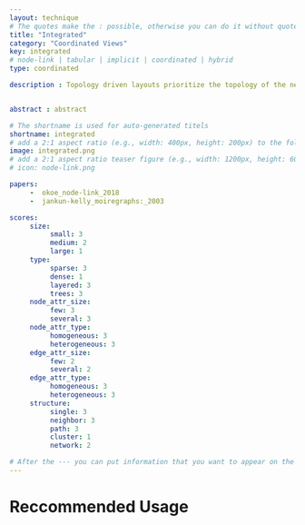 ```yaml
---
layout: technique
# The quotes make the : possible, otherwise you can do it without quotes
title: "Integrated"
category: "Coordinated Views"
key: integrated
# node-link | tabular | implicit | coordinated | hybrid 
type: coordinated

description : Topology driven layouts prioritize the topology of the network over the attributes of the nodes and edges. The most common node-link layouts, such as force-directed layouts, spectral layouts, or orthogonal layouts fall into this class, or more specifically into the free layouts as described by Schulz and Schumann. Trees are also commonly drawn as topology driven node-link layouts.


abstract : abstract

# The shortname is used for auto-generated titels
shortname: integrated
# add a 2:1 aspect ratio (e.g., width: 400px, height: 200px) to the folder /assets/images/papers/
image: integrated.png
# add a 2:1 aspect ratio teaser figure (e.g., width: 1200px, height: 600px) to the folder /assets/images/papers/
# icon: node-link.png

papers:
     -  okoe_node-link_2018
     -  jankun-kelly_moiregraphs:_2003

scores:
     size: 
          small: 3
          medium: 2
          large: 1
     type: 
          sparse: 3
          dense: 1
          layered: 3
          trees: 3
     node_attr_size: 
          few: 3
          several: 3
     node_attr_type: 
          homogeneous: 3
          heterogeneous: 3
     edge_attr_size: 
          few: 2
          several: 2
     edge_attr_type: 
          homogeneous: 3
          heterogeneous: 3
     structure: 
          single: 3
          neighbor: 3
          path: 3
          cluster: 1
          network: 2

# After the --- you can put information that you want to appear on the website using markdown formatting or HTML. A good example are acknowledgements, extra references, an erratum, etc.
---
```


# Reccommended Usage

